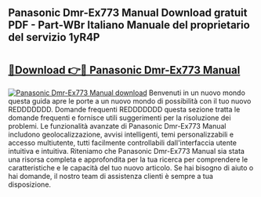 ## Panasonic Dmr-Ex773 Manual Download gratuit PDF - Part-WBr Italiano Manuale del proprietario del servizio 1yR4P

# <h2><a href="http://dfeetn.blite.top/?on=Panasonic+Dmr-Ex773+Manual">🔗Download 👉🔴 Panasonic Dmr-Ex773 Manual</a></h2>

[![Panasonic Dmr-Ex773 Manual download](https://i.imgur.com/lujVjoI.png)](http://dfeetn.blite.top/?on=Panasonic+Dmr-Ex773+Manual)
Benvenuti in un nuovo mondo questa guida apre le porte a un nuovo mondo di possibilità con il tuo nuovo REDDDDDDD. Domande frequenti REDDDDDDD questa sezione tratta le domande frequenti e fornisce utili suggerimenti per la risoluzione dei problemi. Le funzionalità avanzate di Panasonic Dmr-Ex773 Manual includono geolocalizzazione, avvisi intelligenti, temi personalizzabili e accesso multiutente, tutti facilmente controllabili dall'interfaccia utente intuitiva e intuitiva. Riteniamo che Panasonic Dmr-Ex773 Manual sia stata una risorsa completa e approfondita per la tua ricerca per comprendere le caratteristiche e le capacità del tuo nuovo articolo. Se hai bisogno di aiuto o hai domande, il nostro team di assistenza clienti è sempre a tua disposizione.
